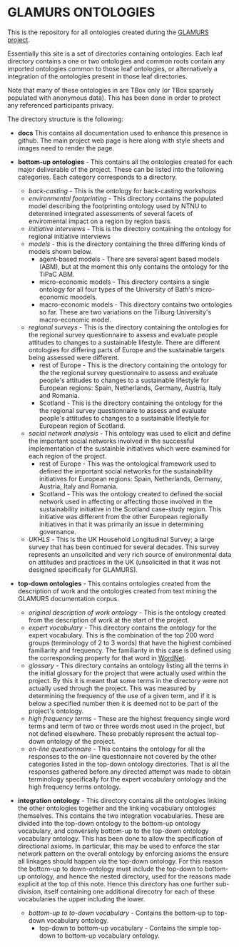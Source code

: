 # GLAMURS ONTOLOGIES

This is the repository for all ontologies created during the [GLAMURS project](http://glamurs.eu/).

Essentially this site is a set of directories containing ontologies. Each leaf directory contains a one or two ontologies and common roots contain any imported ontologies common to those leaf ontologies, or alternatively a integration of the ontologies present in those leaf directories.

Note that many of these ontologies in are TBox only (or TBox sparsely populated with anonymous data). This has been done in order to protect any referenced participants privacy.

The directory structure is the following:

+ **docs**
	This contains all documentation used to enhance this presence in github. The main project web page is here along with style sheets and images need to render the page.
+ **bottom-up ontologies** - This contains all the ontologies created for each major deliverable of the project. These can be listed into the following categories. Each category corresponds to a directory.
	- *back-casting* - This is the ontology for back-casting workshops
	- *environmental footprinting* - This directory contains the populated model describing the footprinting ontology used by NTNU to determined integrated assessments of several facets of enviromental impact on a region by region basis.
	- *initiative interviews* - This is the directory containing the ontology for regional initiative interviews
	- *models* - this is the directory containing the three differing kinds of models shown below.
	    * agent-based models - There are several agent based models (ABM), but at the moment this only contains the ontology for the TiPaC ABM.
	    * micro-economic models - This directory contains a single ontology for all four types of the University of Bath's micro-economic moodels.
	    * macro-economic models - This directory contains two ontologies so far. These are two variations on the Tilburg University's macro-economic model.
	- *regional surveys* - This is the directory containing the ontologies for the regional survey questionnaire to assess and evaluate people attitudes to changes to a sustainable lifestyle. There are different ontologies for differing parts of Europe and the sustainable targets being assessed were different.
		* rest of Europe - This is the directory containing the ontology for the the regional survey questionnaire to assess and evaluate people's attitudes to changes to a sustainable lifestyle for European regions: Spain, Netherlands, Germany, Austria, Italy and Romania.
		* Scotland - This is the directory containing the ontology for the the regional survey questionnaire to assess and evaluate people's attitudes to changes to a sustainable lifestyle for European region of Scotland.
	- *social network analysis* - This ontology was used to elicit and define the important social networks involved in the successful implementation of the sustainble initiatives which were examined for each region of the project.
		* rest of Europe - This was the ontological framework used to defined the important social networks for the sustainability initiatives for European regions: Spain, Netherlands, Germany, Austria, Italy and Romania.
		* Scotland - This was the ontology created to defined the social network used in affecting or affecting those involved in the sustainability initiative in the Scotland case-study region. This initiative was different from the other European regionally initiatives in that it was primarily an issue in determining governance. 
	+ *UKHLS* - This is the UK Household Longitudinal Survey; a large survey that has been continued for several decades. This survey represents an unsolicited and very rich source of environmental data on attitudes and practices in the UK (unsolicited in that it was not designed specifically for GLAMURS).
+ **top-down ontologies** - This contains ontologies created from the description of work and the ontologies created from text mining the GLAMURS documentation corpus.
	- *original description of work ontology* - This is the ontology created from the description of work at the start of the project.
	- *expert vocabulary* - This directory contains the ontology for the expert vocabulary. This is the combination of the top 200 word groups (terminology of 2 to 3 words) that have the highest combined familiarity and frequency. The familiarity in this case is defined using the corresponding property for that word in [WordNet](https://wordnet.princeton.edu/).
	- *glossary* - This directory contains an ontology listing all the terms in the initial glossary for the project that were actually used within the project. By this it is meant that some terms in the directory were not actually used through the project. This was measured by determining the frequency of the use of a given term, and if it is below a specified number then it is deemed not to be part of the project's ontology.
	- *high frequency terms* - These are the highest frequency single word terms and term of two or three words most used in the project, but not defined elsewhere. These probably represent the actual top-down ontology of the project. 
	- *on-line questionnaire* - This contains the ontology for all the responses to the on-line questionnaire not covered by the other categories listed in the top-down ontology directories. That is all the responses gathered before any directed attempt was made to obtain terminology specifically for the expert vocabulary ontology and the high frequency terms ontology. 
	
+ **integration ontology** - This directory contains all the ontologies linking the other ontologies together and the linking vocabulary ontologies themselves. This contains the two integration vocabularies. These are divided into the top-down ontology to the bottom-up ontology vocabulary, and conversely bottom-up to the top-down ontology vocabulary ontology. This has been done to allow the specification of directional axioms. In particular, this may be used to enforce the star network pattern on the overall ontology by enforcing axioms the ensure all linkages should happen via the top-down ontology. For this reason the bottom-up to down-ontology must include the top-down to bottom-up ontology, and hence the nested directory, used for the reasons made explicit at the top of this note. Hence this directory has one further sub-division, itself containing one additional direcotry for each of these vocabularies the upper including the lower.
	- *bottom-up to to-down vocabulary* - Contains the bottom-up to top-down vocabulary ontology.
		* top-down to bottom-up vocabulary - Contains the simple top-down to bottom-up vocabulary ontology. 
